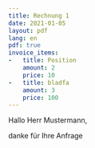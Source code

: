 ```yaml
---
title: Rechnung 1
date: 2021-01-05
layout: pdf
lang: en
pdf: true
invoice_items:
-   title: Position
    amount: 2
    price: 10
-   title: bladfa
    amount: 3
    price: 100
---
```

Hallo Herr Mustermann,  

danke für Ihre Anfrage
